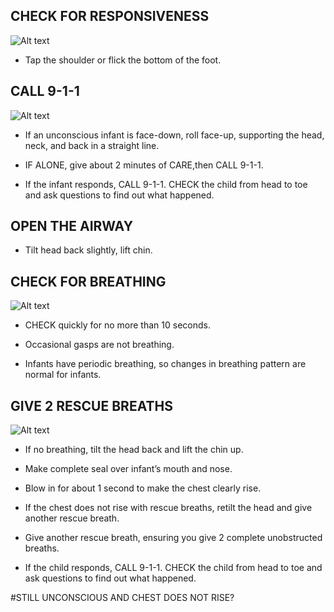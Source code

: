 ## CHECK FOR RESPONSIVENESS

![Alt text](/Images/InfantCPR/infantCPR15.jpg)

- Tap the shoulder or flick the bottom of the foot.

## CALL 9-1-1

![Alt text](/Images/InfantCPR/infantCPR16.jpg)

- If an unconscious infant is face-down, roll face-up, supporting the head, neck, and back in a straight line.

- IF ALONE, give about 2 minutes of CARE,then CALL 9-1-1.

- If the infant responds, CALL 9-1-1. CHECK the child from head to toe and ask questions to find out what happened.

## OPEN THE AIRWAY

- Tilt head back slightly, lift chin.

## CHECK FOR BREATHING

![Alt text](/Images/InfantChoking/infantChoking9.jpg)

- CHECK quickly for no more than 10 seconds.

- Occasional gasps are not breathing.

- Infants have periodic breathing, so changes in breathing pattern are normal for infants.

## GIVE 2 RESCUE BREATHS

![Alt text](/Images/InfantCPR/infantCPR17.jpg)

- If no breathing, tilt the head back and lift the chin up.

- Make complete seal over infant’s
  mouth and nose.

- Blow in for about 1 second to make the
  chest clearly rise.

- If the chest does not rise with rescue breaths, retilt the head and give another rescue breath.

- Give another rescue breath, ensuring you give 2 complete unobstructed breaths.

- If the child responds, CALL 9-1-1. CHECK the child from head to toe and ask questions to find out what happened.

#STILL UNCONSCIOUS AND CHEST DOES NOT RISE?
